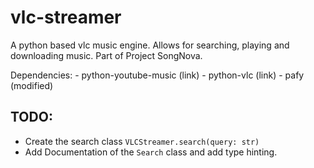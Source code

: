 # vlc-streamer
A python based vlc music engine. Allows for searching, playing and downloading music. Part of Project SongNova.

Dependencies:
    - python-youtube-music (link)
    - python-vlc (link)
    - pafy (modified)

## TODO:

- Create the search class `VLCStreamer.search(query: str)`
- Add Documentation of the `Search` class and add type hinting.